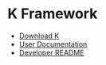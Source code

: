 K Framework
===========

-   [Download K](https://github.com/kframework/k/releases/latest)
-   [User Documentation](pending-documentation.md)
-   [Developer README](README.md)
